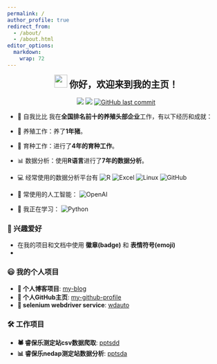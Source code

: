 ```yaml
---
permalink: /
author_profile: true
redirect_from: 
  - /about/
  - /about.html
editor_options: 
  markdown: 
    wrap: 72
---
```

<h2 align="center" style="margin-top: 0;">
<img src="https://emojis.slackmojis.com/emojis/images/1531849430/4246/blob-sunglasses.gif?1531849430" width="30"/>
你好，欢迎来到我的主页！
</h2>

<p align="center">
<img src="https://img.shields.io/badge/gender-%F0%9F%A4%B5 gentleman-critical"/>
<a href="https://visitorbadge.io/status?path=https%3A%2F%2Fgithub.com%2Ftony2015116"><img src="https://api.visitorbadge.io/api/visitors?path=https%3A%2F%2Fgithub.com%2Ftony2015116&amp;countColor=%23f47373&amp;style=flat"/></a>
<a href="#"><img src="https://img.shields.io/github/last-commit/tony2015116/tony2015116" alt="GitHub last commit"/></a>
</p>

- 🌟 自我比比
我在**全国排名前十的养殖头部企业**工作，有以下经历和成就：
- 🐖 养殖工作：养了**1年猪**。
- 🧬 育种工作：进行了**4年的育种工作**。
- 📊 数据分析：使用**R语言**进行了**7年的数据分析**。

- 💻 经常使用的数据分析平台有
![R](https://img.shields.io/badge/-R-blue?&logo=R&logoColor=blue&labelColor=5c5c5c&color=1182c3)
![Excel](https://img.shields.io/badge/-Excel-blue?logo=microsoftexcel&logoColor=green&labelColor=5c5c5c&color=1182c3)
![Linux](https://img.shields.io/badge/-Linux-blue?logo=Linux&labelColor=5c5c5c&color=1182c3)
![GitHub](https://img.shields.io/badge/-GitHub-blue?logo=GitHub&labelColor=5c5c5c&color=1182c3)

- 🧠 常使用的人工智能：
![OpenAI](https://img.shields.io/badge/-OpenAI-blue?logo=openai&logoColor=green&labelColor=5c5c5c&color=1182c3)

- 📘 我正在学习：
![Python](https://img.shields.io/badge/-Python-8fcfd1?style=flat&logo=Python&labelColor=5c5c5c&color=1182c3)

### 🎈 兴趣爱好

- 在我的项目和文档中使用 **徽章(badge)** 和 **表情符号(emoji)**
- 

### 😃 我的个人项目

- **📝 个人博客项目**: [my-blog](https://github.com/tony2015116/blogdown)
- **👤 个人GitHub主页**: [my-github-profile](https://github.com/tony2015116/tony2015116)
- **🔧 selenium webdriver service**: [wdauto](https://tony2015116.github.io/wdauto/)
### 🛠️ 工作项目

- **🕷 睿保乐测定站csv数据爬取**: [pptsdd](https://tony2015116.github.io/pptsdd/)
- **📊 睿保乐nedap测定站数据分析**: [pptsda](https://tony2015116.github.io/pptsda/)
